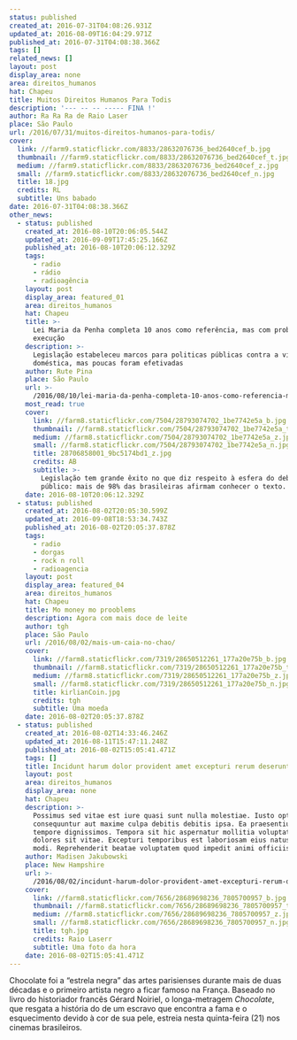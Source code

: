 ```yaml
---
status: published
created_at: 2016-07-31T04:08:26.931Z
updated_at: 2016-08-09T16:04:29.971Z
published_at: 2016-07-31T04:08:38.366Z
tags: []
related_news: []
layout: post
display_area: none
area: direitos_humanos
hat: Chapeu
title: Muitos Direitos Humanos Para Todis
description: '--- -- -- ----- FINA !'
author: Ra Ra Ra de Raio Laser
place: São Paulo
url: /2016/07/31/muitos-direitos-humanos-para-todis/
cover:
  link: //farm9.staticflickr.com/8833/28632076736_bed2640cef_b.jpg
  thumbnail: //farm9.staticflickr.com/8833/28632076736_bed2640cef_t.jpg
  medium: //farm9.staticflickr.com/8833/28632076736_bed2640cef_z.jpg
  small: //farm9.staticflickr.com/8833/28632076736_bed2640cef_n.jpg
  title: 18.jpg
  credits: RL
  subtitle: Uns babado
date: 2016-07-31T04:08:38.366Z
other_news:
  - status: published
    created_at: 2016-08-10T20:06:05.544Z
    updated_at: 2016-09-09T17:45:25.166Z
    published_at: 2016-08-10T20:06:12.329Z
    tags:
      - radio
      - rádio
      - radioagência
    layout: post
    display_area: featured_01
    area: direitos_humanos
    hat: Chapeu
    title: >-
      Lei Maria da Penha completa 10 anos como referência, mas com problemas de
      execução
    description: >-
      Legislação estabeleceu marcos para politicas públicas contra a violência
      doméstica, mas poucas foram efetivadas
    author: Rute Pina
    place: São Paulo
    url: >-
      /2016/08/10/lei-maria-da-penha-completa-10-anos-como-referencia-mas-com-problemas-de-execucao/
    most_read: true
    cover:
      link: //farm8.staticflickr.com/7504/28793074702_1be7742e5a_b.jpg
      thumbnail: //farm8.staticflickr.com/7504/28793074702_1be7742e5a_t.jpg
      medium: //farm8.staticflickr.com/7504/28793074702_1be7742e5a_z.jpg
      small: //farm8.staticflickr.com/7504/28793074702_1be7742e5a_n.jpg
      title: 28706858001_9bc5174bd1_z.jpg
      credits: AB
      subtitle: >-
        Legislação tem grande êxito no que diz respeito à esfera do debate
        público: mais de 98% das brasileiras afirmam conhecer o texto.
    date: 2016-08-10T20:06:12.329Z
  - status: published
    created_at: 2016-08-02T20:05:30.599Z
    updated_at: 2016-09-08T18:53:34.743Z
    published_at: 2016-08-02T20:05:37.878Z
    tags:
      - radio
      - dorgas
      - rock n roll
      - radioagencia
    layout: post
    display_area: featured_04
    area: direitos_humanos
    hat: Chapeu
    title: Mo money mo prooblems
    description: Agora com mais doce de leite
    author: tgh
    place: São Paulo
    url: /2016/08/02/mais-um-caia-no-chao/
    cover:
      link: //farm8.staticflickr.com/7319/28650512261_177a20e75b_b.jpg
      thumbnail: //farm8.staticflickr.com/7319/28650512261_177a20e75b_t.jpg
      medium: //farm8.staticflickr.com/7319/28650512261_177a20e75b_z.jpg
      small: //farm8.staticflickr.com/7319/28650512261_177a20e75b_n.jpg
      title: kirlianCoin.jpg
      credits: tgh
      subtitle: Uma moeda
    date: 2016-08-02T20:05:37.878Z
  - status: published
    created_at: 2016-08-02T14:33:46.246Z
    updated_at: 2016-08-11T15:47:11.248Z
    published_at: 2016-08-02T15:05:41.471Z
    tags: []
    title: Incidunt harum dolor provident amet excepturi rerum deserunt dicta id.
    layout: post
    area: direitos_humanos
    display_area: none
    hat: Chapeu
    description: >-
      Possimus sed vitae est iure quasi sunt nulla molestiae. Iusto optio
      consequuntur aut maxime culpa debitis debitis ipsa. Ea praesentium nobis a
      tempore dignissimos. Tempora sit hic aspernatur mollitia voluptatem
      dolores sit vitae. Excepturi temporibus est laboriosam eius natus quidem
      modi. Reprehenderit beatae voluptatem quod impedit animi officiis.
    author: Madisen Jakubowski
    place: New Hampshire
    url: >-
      /2016/08/02/incidunt-harum-dolor-provident-amet-excepturi-rerum-deserunt-dicta-id/
    cover:
      link: //farm8.staticflickr.com/7656/28689698236_7805700957_b.jpg
      thumbnail: //farm8.staticflickr.com/7656/28689698236_7805700957_t.jpg
      medium: //farm8.staticflickr.com/7656/28689698236_7805700957_z.jpg
      small: //farm8.staticflickr.com/7656/28689698236_7805700957_n.jpg
      title: tgh.jpg
      credits: Raio Laserr
      subtitle: Uma foto da hora
    date: 2016-08-02T15:05:41.471Z
---
```

<p>Chocolate foi a &ldquo;estrela negra&rdquo; das artes parisienses durante mais de duas d&eacute;cadas e o primeiro artista negro a ficar famoso na Fran&ccedil;a. Baseado no livro do historiador franc&ecirc;s G&eacute;rard Noiriel, o longa-metragem&nbsp;<em>Chocolate</em>, que<em>&nbsp;</em>resgata a hist&oacute;ria do de um escravo que encontra a fama e o esquecimento devido &agrave; cor de sua pele, estreia nesta quinta-feira (21) nos cinemas brasileiros.</p>

<p>&nbsp;</p>

